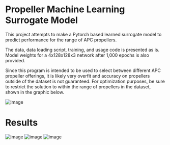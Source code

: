 # Propeller Machine Learning Surrogate Model

This project attempts to make a Pytorch based learned surrogate model to predict performance for the range of APC propellers.

The data, data loading script, training, and usage code is presented as is. Model weights for a 4x128x128x3 network after 1,000 epochs is also provided.

Since this program is intended to be used to select between different APC propeller offerings, it is likely very overfit and accuracy on propellers outside of the dataset is not guaranteed. For optimization purposes, be sure to restrict the solution to within the range of propellers in the dataset, shown in the graphic below.

![image](https://github.com/user-attachments/assets/39ba6098-399c-4602-baea-4c5f8a38ce87)

# Results

![image](https://github.com/user-attachments/assets/435d51fc-8b32-47e4-a1c0-69f615122a52)
![image](https://github.com/user-attachments/assets/fde7d6cf-12dd-4eee-bd54-68dbebf144e3)
![image](https://github.com/user-attachments/assets/c1cdd852-eac3-4b86-9c12-0eab5fe69228)
